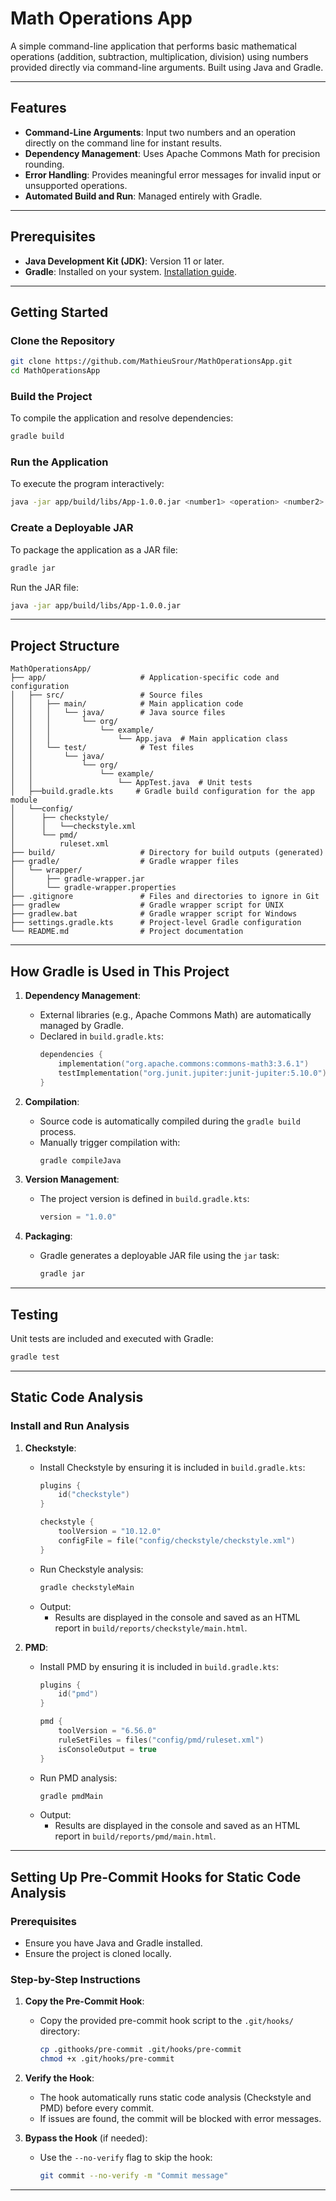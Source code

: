 # Math Operations App

A simple command-line application that performs basic mathematical operations (addition, subtraction, multiplication, division) using numbers provided directly via command-line arguments. Built using Java and Gradle.

---

## Features
- **Command-Line Arguments**: Input two numbers and an operation directly on the command line for instant results.
- **Dependency Management**: Uses Apache Commons Math for precision rounding.
- **Error Handling**: Provides meaningful error messages for invalid input or unsupported operations.
- **Automated Build and Run**: Managed entirely with Gradle.

---

## Prerequisites
- **Java Development Kit (JDK)**: Version 11 or later.
- **Gradle**: Installed on your system. [Installation guide](https://gradle.org/install/).

---

## Getting Started

### Clone the Repository
```bash
git clone https://github.com/MathieuSrour/MathOperationsApp.git
cd MathOperationsApp
```

### Build the Project
To compile the application and resolve dependencies:
```bash
gradle build
```

### Run the Application
To execute the program interactively:
```bash
java -jar app/build/libs/App-1.0.0.jar <number1> <operation> <number2>
```

### Create a Deployable JAR
To package the application as a JAR file:
```bash
gradle jar
```
Run the JAR file:
```bash
java -jar app/build/libs/App-1.0.0.jar
```

---

## Project Structure

```
MathOperationsApp/
├── app/                     # Application-specific code and configuration
│   ├── src/                 # Source files
│   │   ├── main/            # Main application code
│   │   │   └── java/        # Java source files
│   │   │       └── org/
│   │   │           └── example/
│   │   │               └── App.java  # Main application class
│   │   └── test/            # Test files
│   │       └── java/
│   │           └── org/
│   │               └── example/
│   │                   └── AppTest.java  # Unit tests
│   ├──build.gradle.kts     # Gradle build configuration for the app module
│   └──config/
│      ├── checkstyle/ 
│      │   └──checkstyle.xml
│      └── pmd/
│          ruleset.xml
├── build/                   # Directory for build outputs (generated)
├── gradle/                  # Gradle wrapper files
│   └── wrapper/
│       ├── gradle-wrapper.jar
│       └── gradle-wrapper.properties
├── .gitignore               # Files and directories to ignore in Git
├── gradlew                  # Gradle wrapper script for UNIX
├── gradlew.bat              # Gradle wrapper script for Windows
├── settings.gradle.kts      # Project-level Gradle configuration
└── README.md                # Project documentation
```

---

## How Gradle is Used in This Project

1. **Dependency Management**:
   - External libraries (e.g., Apache Commons Math) are automatically managed by Gradle.
   - Declared in `build.gradle.kts`:
     ```kotlin
     dependencies {
         implementation("org.apache.commons:commons-math3:3.6.1")
         testImplementation("org.junit.jupiter:junit-jupiter:5.10.0")
     }
     ```

2. **Compilation**:
   - Source code is automatically compiled during the `gradle build` process.
   - Manually trigger compilation with:
     ```bash
     gradle compileJava
     ```

3. **Version Management**:
   - The project version is defined in `build.gradle.kts`:
     ```kotlin
     version = "1.0.0"
     ```

4. **Packaging**:
   - Gradle generates a deployable JAR file using the `jar` task:
     ```bash
     gradle jar
     ```

---

## Testing
Unit tests are included and executed with Gradle:
```bash
gradle test
```

---

## Static Code Analysis

### Install and Run Analysis

1. **Checkstyle**:
   - Install Checkstyle by ensuring it is included in `build.gradle.kts`:
     ```kotlin
     plugins {
         id("checkstyle")
     }

     checkstyle {
         toolVersion = "10.12.0"
         configFile = file("config/checkstyle/checkstyle.xml")
     }
     ```
   - Run Checkstyle analysis:
     ```bash
     gradle checkstyleMain
     ```
   - Output:
     - Results are displayed in the console and saved as an HTML report in `build/reports/checkstyle/main.html`.

2. **PMD**:
   - Install PMD by ensuring it is included in `build.gradle.kts`:
     ```kotlin
     plugins {
         id("pmd")
     }

     pmd {
         toolVersion = "6.56.0"
         ruleSetFiles = files("config/pmd/ruleset.xml")
         isConsoleOutput = true
     }
     ```
   - Run PMD analysis:
     ```bash
     gradle pmdMain
     ```
   - Output:
     - Results are displayed in the console and saved as an HTML report in `build/reports/pmd/main.html`.

---

## Setting Up Pre-Commit Hooks for Static Code Analysis

### Prerequisites
- Ensure you have Java and Gradle installed.
- Ensure the project is cloned locally.

### Step-by-Step Instructions

1. **Copy the Pre-Commit Hook**:
   - Copy the provided pre-commit hook script to the `.git/hooks/` directory:
     ```bash
     cp .githooks/pre-commit .git/hooks/pre-commit
     chmod +x .git/hooks/pre-commit
     ```

2. **Verify the Hook**:
   - The hook automatically runs static code analysis (Checkstyle and PMD) before every commit.
   - If issues are found, the commit will be blocked with error messages.

3. **Bypass the Hook** (if needed):
   - Use the `--no-verify` flag to skip the hook:
     ```bash
     git commit --no-verify -m "Commit message"
     ```

---
